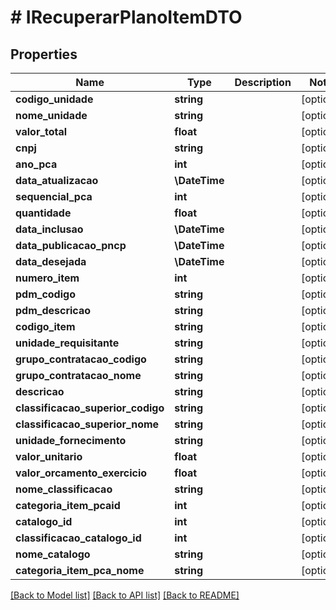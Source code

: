 # # IRecuperarPlanoItemDTO

## Properties

Name | Type | Description | Notes
------------ | ------------- | ------------- | -------------
**codigo_unidade** | **string** |  | [optional]
**nome_unidade** | **string** |  | [optional]
**valor_total** | **float** |  | [optional]
**cnpj** | **string** |  | [optional]
**ano_pca** | **int** |  | [optional]
**data_atualizacao** | **\DateTime** |  | [optional]
**sequencial_pca** | **int** |  | [optional]
**quantidade** | **float** |  | [optional]
**data_inclusao** | **\DateTime** |  | [optional]
**data_publicacao_pncp** | **\DateTime** |  | [optional]
**data_desejada** | **\DateTime** |  | [optional]
**numero_item** | **int** |  | [optional]
**pdm_codigo** | **string** |  | [optional]
**pdm_descricao** | **string** |  | [optional]
**codigo_item** | **string** |  | [optional]
**unidade_requisitante** | **string** |  | [optional]
**grupo_contratacao_codigo** | **string** |  | [optional]
**grupo_contratacao_nome** | **string** |  | [optional]
**descricao** | **string** |  | [optional]
**classificacao_superior_codigo** | **string** |  | [optional]
**classificacao_superior_nome** | **string** |  | [optional]
**unidade_fornecimento** | **string** |  | [optional]
**valor_unitario** | **float** |  | [optional]
**valor_orcamento_exercicio** | **float** |  | [optional]
**nome_classificacao** | **string** |  | [optional]
**categoria_item_pcaid** | **int** |  | [optional]
**catalogo_id** | **int** |  | [optional]
**classificacao_catalogo_id** | **int** |  | [optional]
**nome_catalogo** | **string** |  | [optional]
**categoria_item_pca_nome** | **string** |  | [optional]

[[Back to Model list]](../../README.md#models) [[Back to API list]](../../README.md#endpoints) [[Back to README]](../../README.md)
